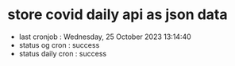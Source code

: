 # store covid daily api as json data

- last cronjob : Wednesday, 25 October 2023 13:14:40
- status og cron : success
- status daily cron : success
      
      